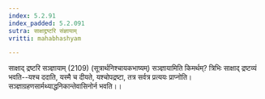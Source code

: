```yaml
---
index: 5.2.91
index_padded: 5.2.091
sutra: साक्षाद्द्रष्टरि संज्ञायाम्
vritti: mahabhashyam

---
```

 साक्षाद् द्रष्टरि सञ्ज्ञायाम् (2109) (सूत्रार्थनिश्चायकभाष्यम्) सञ्ज्ञायामिति किमर्थम्? त्रिभिः साक्षाद् द्रष्टव्यं भवति--यश्च ददाति, यस्मै च दीयते, यश्चोपद्रष्टा, तत्र सर्वत्र प्रत्ययः प्राप्नोति। सञ्ज्ञाग्रहणसार्मथ्याद्धनिकान्तेवासिनोर्न भवति।। 